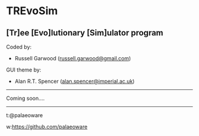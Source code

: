 # TREvoSim
## **[Tr]ee [Evo]lutionary [Sim]ulator program**
 
Coded by:
 - Russell Garwood (russell.garwood@gmail.com)

GUI theme by:
 - Alan R.T. Spencer (alan.spencer@imperial.ac.uk)

_____

Coming soon....
_____

t:@palaeoware

w:https://github.com/palaeoware
